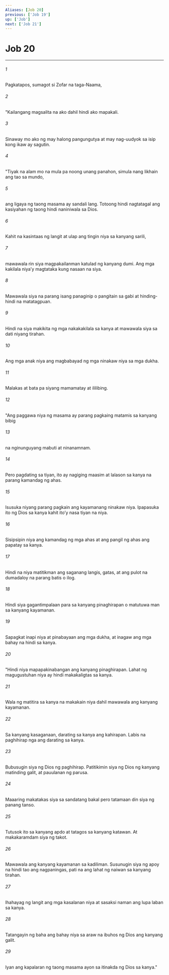 ```yaml
---
Aliases: [Job 20]
previous: ['Job 19']
up: ['Job']
next: ['Job 21']
---
```

# Job 20

***

###### 1
Pagkatapos, sumagot si Zofar na taga-Naama, 

###### 2
"Kailangang magsalita na ako dahil hindi ako mapakali. 

###### 3
Sinaway mo ako ng may halong pangungutya at may nag-uudyok sa isip kong ikaw ay sagutin. 

###### 4
"Tiyak na alam mo na mula pa noong unang panahon, simula nang likhain ang tao sa mundo, 

###### 5
ang ligaya ng taong masama ay sandali lang. Totoong hindi nagtatagal ang kasiyahan ng taong hindi naniniwala sa Dios. 

###### 6
Kahit na kasintaas ng langit at ulap ang tingin niya sa kanyang sarili, 

###### 7
mawawala rin siya magpakailanman katulad ng kanyang dumi. Ang mga kakilala niyaʼy magtataka kung nasaan na siya. 

###### 8
Mawawala siya na parang isang panaginip o pangitain sa gabi at hinding-hindi na matatagpuan. 

###### 9
Hindi na siya makikita ng mga nakakakilala sa kanya at mawawala siya sa dati niyang tirahan. 

###### 10
Ang mga anak niya ang magbabayad ng mga ninakaw niya sa mga dukha. 

###### 11
Malakas at bata pa siyang mamamatay at ililibing. 

###### 12
"Ang paggawa niya ng masama ay parang pagkaing matamis sa kanyang bibig 

###### 13
na nginunguyang mabuti at ninanamnam. 

###### 14
Pero pagdating sa tiyan, ito ay nagiging maasim at lalason sa kanya na parang kamandag ng ahas. 

###### 15
Isusuka niyang parang pagkain ang kayamanang ninakaw niya. Ipapasuka ito ng Dios sa kanya kahit itoʼy nasa tiyan na niya. 

###### 16
Sisipsipin niya ang kamandag ng mga ahas at ang pangil ng ahas ang papatay sa kanya. 

###### 17
Hindi na niya matitikman ang saganang langis, gatas, at ang pulot na dumadaloy na parang batis o ilog. 

###### 18
Hindi siya gagantimpalaan para sa kanyang pinaghirapan o matutuwa man sa kanyang kayamanan. 

###### 19
Sapagkat inapi niya at pinabayaan ang mga dukha, at inagaw ang mga bahay na hindi sa kanya. 

###### 20
"Hindi niya mapapakinabangan ang kanyang pinaghirapan. Lahat ng magugustuhan niya ay hindi makakaligtas sa kanya. 

###### 21
Wala ng matitira sa kanya na makakain niya dahil mawawala ang kanyang kayamanan. 

###### 22
Sa kanyang kasaganaan, darating sa kanya ang kahirapan. Labis na paghihirap nga ang darating sa kanya. 

###### 23
Bubusugin siya ng Dios ng paghihirap. Patitikimin siya ng Dios ng kanyang matinding galit, at pauulanan ng parusa. 

###### 24
Maaaring makatakas siya sa sandatang bakal pero tatamaan din siya ng panang tanso. 

###### 25
Tutusok ito sa kanyang apdo at tatagos sa kanyang katawan. At makakaramdam siya ng takot. 

###### 26
Mawawala ang kanyang kayamanan sa kadiliman. Susunugin siya ng apoy na hindi tao ang nagpaningas, pati na ang lahat ng naiwan sa kanyang tirahan. 

###### 27
Ihahayag ng langit ang mga kasalanan niya at sasaksi naman ang lupa laban sa kanya. 

###### 28
Tatangayin ng baha ang bahay niya sa araw na ibuhos ng Dios ang kanyang galit. 

###### 29
Iyan ang kapalaran ng taong masama ayon sa itinakda ng Dios sa kanya."
